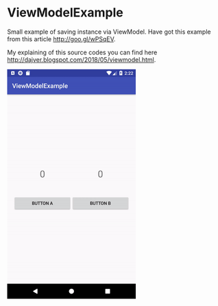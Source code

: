 # ViewModelExample

Small example of saving instance via ViewModel. Have got this example from this article http://goo.gl/wPSqEV.

My explaining of this source codes you can find here http://dajver.blogspot.com/2018/05/viewmodel.html.

<img src=https://github.com/dajver/ViewModelExample/blob/master/imgs/image2.gif width=300 />
